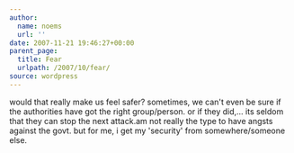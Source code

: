 ```yaml
---
author:
  name: noems
  url: ''
date: 2007-11-21 19:46:27+00:00
parent_page:
  title: Fear
  urlpath: /2007/10/fear/
source: wordpress
---
```


would that really make us feel safer? sometimes, we can't even be sure if the  authorities have got the right group/person. or if they did,...  its seldom  that they can stop the next attack.am not really the type to have angsts against the govt. but for me, i get my  'security' from somewhere/someone else.